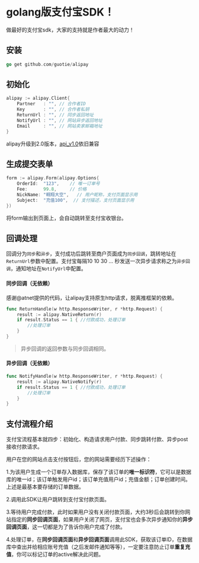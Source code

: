# golang版支付宝SDK！

做最好的支付宝sdk，大家的支持就是作者最大的动力！

## 安装

~~~ go
go get github.com/guotie/alipay
~~~

## 初始化

~~~ go
alipay := alipay.Client{
	Partner   : "", // 合作者ID
	Key       : "", // 合作者私钥
	ReturnUrl : "", // 同步返回地址
	NotifyUrl : "", // 网站异步返回地址
	Email     : "", // 网站卖家邮箱地址
}
~~~

alipay升级到2.0版本，[api_v1.0](doc/v1.md)依旧兼容

## 生成提交表单

~~~ go
form := alipay.Form(alipay.Options{
	OrderId:  "123",	// 唯一订单号
	Fee:      99.8,		// 价格
	NickName: "翱翔大空",	// 用户昵称，支付页面显示用
	Subject:  "充值100",	// 支付描述，支付页面显示用
})
~~~

将form输出到页面上，会自动跳转至支付宝收银台。

## 回调处理

回调分为`同步`和`异步`，支付成功后跳转至商户页面成为`同步回调`，跳转地址在`ReturnUrl`参数中配置。支付宝每隔10 10 30 ... 秒发送一次异步请求称之为`异步回调`，通知地址在`NotifyUrl`中配置。


#### 同步回调（无依赖）

感谢@atnet提供的代码，让alipay支持原生http请求，脱离推框架的依赖。

~~~ go
func ReturnHandle(w http.ResponseWriter, r *http.Request) {
	result := alipay.NativeReturn(r)
	if result.Status == 1 { //付款成功，处理订单
		//处理订单
	}
}
~~~


> 异步回调的返回参数与同步回调相同。

#### 异步回调（无依赖）
	
~~~ go
func NotifyHandle(w http.ResponseWriter, r *http.Request) {
	result := alipay.NativeNotify(r)
	if result.Status == 1 { //付款成功，处理订单
		//处理订单
	}
}
~~~
	
## 支付流程介绍

支付宝流程基本就四步：初始化、构造请求用户付款、同步跳转付款、异步post接收付款请求。

用户在您的网站点击支付按钮后，您的网站需要经历下述操作：

 1.为该用户生成一个订单存入数据库，保存了该订单的**唯一标识符**，它可以是数据库的唯一id；该订单触发用户id；该订单充值用户id；充值金额；订单创建时间。上述是最基本要存储的订单数据。

 2.调用此SDK让用户跳转到支付宝付款页面。

 3.等待用户完成付款，此时如果用户没有关闭付款页面，大约3秒后会跳转到你网站指定的**同步回调页面**，如果用户关闭了网页，支付宝也会多次异步通知你的**异步回调页面**，这一切都是为了告诉你用户完成了付款。

 4.处理订单，在**同步回调页面**和**异步回调页面**调用此SDK，获取该订单ID，在数据库中查出并给相应账号充值（之后发邮件通知等等），一定要注意防止订单**重复充值**，你可以标记订单的active解决此问题。